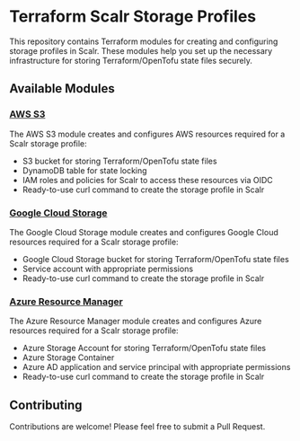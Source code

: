 # Terraform Scalr Storage Profiles

This repository contains Terraform modules for creating and configuring storage profiles in Scalr. These modules help you set up the necessary infrastructure for storing Terraform/OpenTofu state files securely.


## Available Modules

### [AWS S3](./modules/terraform-scalr-storage-profile-aws-s3)

The AWS S3 module creates and configures AWS resources required for a Scalr storage profile:
- S3 bucket for storing Terraform/OpenTofu state files
- DynamoDB table for state locking
- IAM roles and policies for Scalr to access these resources via OIDC
- Ready-to-use curl command to create the storage profile in Scalr

### [Google Cloud Storage](./modules/terraform-scalr-storage-profile-google-cloud-storage)

The Google Cloud Storage module creates and configures Google Cloud resources required for a Scalr storage profile:
- Google Cloud Storage bucket for storing Terraform/OpenTofu state files
- Service account with appropriate permissions
- Ready-to-use curl command to create the storage profile in Scalr

### [Azure Resource Manager](./modules/terraform-scalr-storage-profile-azurerm)

The Azure Resource Manager module creates and configures Azure resources required for a Scalr storage profile:
- Azure Storage Account for storing Terraform/OpenTofu state files
- Azure Storage Container
- Azure AD application and service principal with appropriate permissions
- Ready-to-use curl command to create the storage profile in Scalr

## Contributing

Contributions are welcome! Please feel free to submit a Pull Request.
